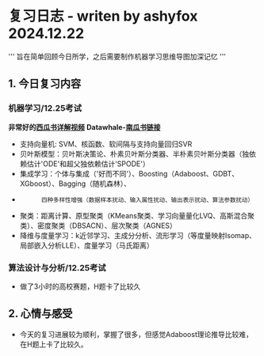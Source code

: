 # 复习日志 - writen by ashyfox  2024.12.22 

''' 
旨在简单回顾今日所学，之后需要制作机器学习思维导图加深记忆
'''

## 1. 今日复习内容
### 机器学习/12.25考试
**非常好的[西瓜书详解视频](https://www.bilibili.com/video/BV1Mh411e7VU/?spm_id_from=333.999.0.0&vd_source=418a233b7d994634d622441c5f15b5f6)**
**Datawhale-[南瓜书链接](https://github.com/datawhalechina/pumpkin-book)**
- 支持向量机: SVM、核函数、软间隔与支持向量回归SVR
- 贝叶斯模型：贝叶斯决策论、朴素贝叶斯分类器、半朴素贝叶斯分类器（独依赖估计'ODE'和超父独依赖估计'SPODE'） 
- 集成学习：个体与集成（'好而不同'）、Boosting（Adaboost、GDBT、XGboost）、Bagging（随机森林）、
-           四种多样性增强（数据样本扰动、输入属性扰动、输出表示扰动、算法参数扰动）
- 聚类：距离计算、原型聚类（KMeans聚类、学习向量量化LVQ、高斯混合聚类）、密度聚类（DBSACN）、层次聚类（AGNES）
- 降维与度量学习：k近邻学习、主成分分析、流形学习（等度量映射Isomap、局部嵌入分析LLE）、度量学习（马氏距离）

### 算法设计与分析/12.25考试  
- 做了3小时的高校赛题，H题卡了比较久

## 2. 心情与感受
- 今天的复习进展较为顺利，掌握了很多，但感觉Adaboost理论推导比较难，在H题上卡了比较久。
